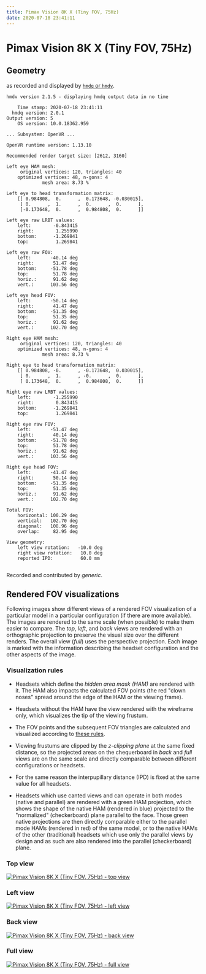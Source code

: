 ```yaml
---
title: Pimax Vision 8K X (Tiny FOV, 75Hz)
date: 2020-07-18 23:41:11
---
```

# Pimax Vision 8K X (Tiny FOV, 75Hz)

## Geometry

as recorded and displayed by [`hmdq` or `hmdv`](https://github.com/risa2000/hmdq).
```
hmdv version 2.1.5 - displaying hmdq output data in no time

    Time stamp: 2020-07-18 23:41:11
  hmdq version: 2.0.1
Output version: 5
    OS version: 10.0.18362.959

... Subsystem: OpenVR ...

OpenVR runtime version: 1.13.10

Recommended render target size: [2612, 3160]

Left eye HAM mesh:
     original vertices: 120, triangles: 40
    optimized vertices: 48, n-gons: 4
             mesh area: 8.73 %

Left eye to head transformation matrix:
    [[ 0.984808,  0.      ,  0.173648, -0.030015],
     [ 0.      ,  1.      ,  0.      ,  0.      ],
     [-0.173648,  0.      ,  0.984808,  0.      ]]

Left eye raw LRBT values:
    left:        -0.843415
    right:        1.255990
    bottom:      -1.269841
    top:          1.269841

Left eye raw FOV:
    left:       -40.14 deg
    right:       51.47 deg
    bottom:     -51.78 deg
    top:         51.78 deg
    horiz.:      91.62 deg
    vert.:      103.56 deg

Left eye head FOV:
    left:       -50.14 deg
    right:       41.47 deg
    bottom:     -51.35 deg
    top:         51.35 deg
    horiz.:      91.62 deg
    vert.:      102.70 deg

Right eye HAM mesh:
     original vertices: 120, triangles: 40
    optimized vertices: 48, n-gons: 4
             mesh area: 8.73 %

Right eye to head transformation matrix:
    [[ 0.984808, -0.      , -0.173648,  0.030015],
     [ 0.      ,  1.      , -0.      ,  0.      ],
     [ 0.173648,  0.      ,  0.984808,  0.      ]]

Right eye raw LRBT values:
    left:        -1.255990
    right:        0.843415
    bottom:      -1.269841
    top:          1.269841

Right eye raw FOV:
    left:       -51.47 deg
    right:       40.14 deg
    bottom:     -51.78 deg
    top:         51.78 deg
    horiz.:      91.62 deg
    vert.:      103.56 deg

Right eye head FOV:
    left:       -41.47 deg
    right:       50.14 deg
    bottom:     -51.35 deg
    top:         51.35 deg
    horiz.:      91.62 deg
    vert.:      102.70 deg

Total FOV:
    horizontal: 100.29 deg
    vertical:   102.70 deg
    diagonal:   108.96 deg
    overlap:     82.95 deg

View geometry:
    left view rotation:   -10.0 deg
    right view rotation:   10.0 deg
    reported IPD:          60.0 mm


```
Recorded and contributed by _generic_.

## Rendered FOV visualizations

Following images show different views of a rendered FOV visualization of a
particular model in a particular configuration (if there are more available).
The images are rendered to the same scale (when possible) to make them easier
to compare. The _top_, _left_, and _back_ views are rendered with an
orthographic projection to preserve the visual size over the different renders.
The overall view (_full_) uses the perspective projection. Each image is marked
with the information describing the headset configuration and the other aspects
of the image.

### Visualization rules

* Headsets which define the _hidden area mask (HAM)_ are rendered with it. The
  HAM also impacts the calculated FOV points (the red "clown noses" spread
  around the edge of the HAM or the viewing frame).

* Headsets without the HAM have the view rendered with the wireframe only, which
  visualizes the tip of the viewing frustum.

* The FOV points and the subsequent FOV triangles are calculated and visualized
  according to [these
  rules](https://risa2000.github.io/vrdocs/docs/hmd_fov_calculation).

* Viewing frustums are clipped by the _z-clipping plane_ at the same fixed
  distance, so the projected areas on the chequerboard in _back_ and _full_
  views are on the same scale and directly comparable between different
  configurations or headsets.

* For the same reason the interpupillary distance (IPD) is fixed at the same
  value for all headsets.

* Headsets which use canted views and can operate in both modes (native and
  parallel) are rendered with a green HAM projection, which shows the shape of
  the native HAM (rendered in blue) projected to the "normalized"
  (checkerboard) plane parallel to the face. Those green native projections are
  then directly comparable either to the parallel mode HAMs (rendered in red)
  of the same model, or to the native HAMs of the other (traditional) headsets
  which use only the parallel views by design and as such are also rendered
  into the parallel (checkerboard) plane.

### Top view
[![Pimax Vision 8K X (Tiny FOV, 75Hz) - top view](../images/PimaxVision8KX_Tiny_Native_R75_top.dmx.png)](../images/PimaxVision8KX_Tiny_Native_R75_top.dmx.png)

### Left view
[![Pimax Vision 8K X (Tiny FOV, 75Hz) - left view](../images/PimaxVision8KX_Tiny_Native_R75_left.dmx.png)](../images/PimaxVision8KX_Tiny_Native_R75_left.dmx.png)

### Back view
[![Pimax Vision 8K X (Tiny FOV, 75Hz) - back view](../images/PimaxVision8KX_Tiny_Native_R75_back.dmx.png)](../images/PimaxVision8KX_Tiny_Native_R75_back.dmx.png)

### Full view
[![Pimax Vision 8K X (Tiny FOV, 75Hz) - full view](../images/PimaxVision8KX_Tiny_Native_R75_over.dmx.png)](../images/PimaxVision8KX_Tiny_Native_R75_over.dmx.png)

